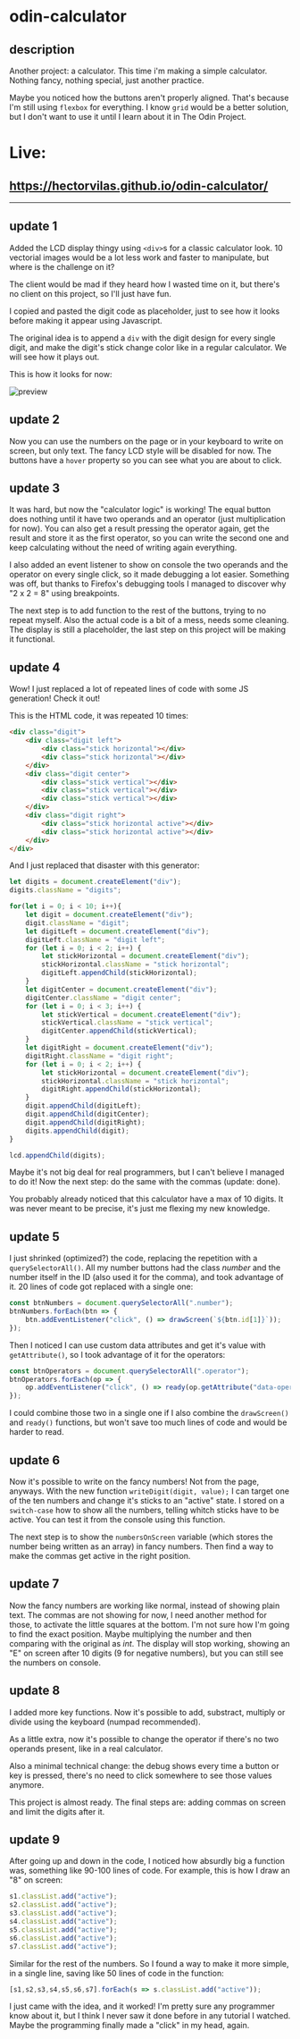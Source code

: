 # odin-calculator

## description

Another project: a calculator. This time i'm making a simple calculator. Nothing fancy, nothing special, just another practice.

Maybe you noticed how the buttons aren't properly aligned. That's because I'm still using `flexbox` for everything. I know `grid` would be a better solution, but I don't want to use it until I learn about it in The Odin Project.

# Live:
## https://hectorvilas.github.io/odin-calculator/

***

## update 1
Added the LCD display thingy using `<div>`s for a classic calculator look. 10 vectorial images would be a lot less work and faster to manipulate, but where is the challenge on it?

The client would be mad if they heard how I wasted time on it, but there's no client on this project, so I'll just have fun.

I copied and pasted the digit code as placeholder, just to see how it looks before making it appear using Javascript.

The original idea is to append a `div` with the digit design for every single digit, and make the digit's stick change color like in a regular calculator. We will see how it plays out.

This is how it looks for now:

![preview](./images/calc01.png)

## update 2
Now you can use the numbers on the page or in your keyboard to write on screen, but only text. The fancy LCD style will be disabled for now.
The buttons have a `hover` property so you can see what you are about to click.

## update 3
It was hard, but now the "calculator logic" is working! The equal button does nothing until it have two operands and an operator (just multiplication for now). You can also get a result pressing the operator again, get the result and store it as the first operator, so you can write the second one and keep calculating without the need of writing again everything.

I also added an event listener to show on console the two operands and the operator on every single click, so it made debugging a lot easier. Something was off, but thanks to Firefox's debugging tools I managed to discover why "2 x 2 = 8" using breakpoints.

The next step is to add function to the rest of the buttons, trying to no repeat myself. Also the actual code is a bit of a mess, needs some cleaning. The display is still a placeholder, the last step on this project will be making it functional.

## update 4
Wow! I just replaced a lot of repeated lines of code with some JS generation! Check it out!

This is the HTML code, it was repeated 10 times:
```html
<div class="digit">
    <div class="digit left">
        <div class="stick horizontal"></div>
        <div class="stick horizontal"></div>
    </div>
    <div class="digit center">
        <div class="stick vertical"></div>
        <div class="stick vertical"></div>
        <div class="stick vertical"></div>
    </div>
    <div class="digit right">
        <div class="stick horizontal active"></div>
        <div class="stick horizontal active"></div>
    </div>
</div>
```

And I just replaced that disaster with this generator:

```javascript
let digits = document.createElement("div");
digits.className = "digits";

for(let i = 0; i < 10; i++){
    let digit = document.createElement("div");
    digit.className = "digit";
    let digitLeft = document.createElement("div");
    digitLeft.className = "digit left";
    for (let i = 0; i < 2; i++) {
        let stickHorizontal = document.createElement("div");
        stickHorizontal.className = "stick horizontal";
        digitLeft.appendChild(stickHorizontal);
    }
    let digitCenter = document.createElement("div");
    digitCenter.className = "digit center";
    for (let i = 0; i < 3; i++) {
        let stickVertical = document.createElement("div");
        stickVertical.className = "stick vertical";
        digitCenter.appendChild(stickVertical);
    }
    let digitRight = document.createElement("div");
    digitRight.className = "digit right";
    for (let i = 0; i < 2; i++) {
        let stickHorizontal = document.createElement("div");
        stickHorizontal.className = "stick horizontal";
        digitRight.appendChild(stickHorizontal);
    }
    digit.appendChild(digitLeft);
    digit.appendChild(digitCenter);
    digit.appendChild(digitRight);
    digits.appendChild(digit);
}

lcd.appendChild(digits);
```
Maybe it's not big deal for real programmers, but I can't believe I managed to do it! Now the next step: do the same with the commas (update: done).

You probably already noticed that this calculator have a max of 10 digits. It was never meant to be precise, it's just me flexing my new knowledge.

## update 5
I just shrinked (optimized?) the code, replacing the repetition with a `querySelectorAll()`. All my number buttons had the class _number_ and the number itself in the ID (also used it for the comma), and took advantage of it. 20 lines of code got replaced with a single one:

```javascript
const btnNumbers = document.querySelectorAll(".number");
btnNumbers.forEach(btn => {
	btn.addEventListener("click", () => drawScreen(`${btn.id[1]}`));
});
```

Then I noticed I can use custom data attributes and get it's value with `getAttribute()`, so I took advantage of it for the operators:

```javascript
const btnOperators = document.querySelectorAll(".operator");
btnOperators.forEach(op => {
	op.addEventListener("click", () => ready(op.getAttribute("data-operator")));
});
```
I could combine those two in a single one if I also combine the `drawScreen()` and `ready()` functions, but won't save too much lines of code and would be harder to read.

## update 6
Now it's possible to write on the fancy numbers! Not from the page, anyways. With the new function `writeDigit(digit, value);` I can target one of the ten numbers and change it's sticks to an "active" state. I stored on a `switch-case` how to show all the numbers, telling whitch sticks have to be active. You can test it from the console using this function.

The next step is to show the `numbersOnScreen` variable (which stores the number being written as an array) in fancy numbers. Then find a way to make the commas get active in the right position.

## update 7
Now the fancy numbers are working like normal, instead of showing plain text. The commas are not showing for now, I need another method for those, to activate the little squares at the bottom. I'm not sure how I'm going to find the exact position. Maybe multiplying the number and then comparing with the original as _int_. The display will stop working, showing an "E" on screen after 10 digits (9 for negative numbers), but you can still see the numbers on console.

## update 8
I added more key functions. Now it's possible to add, substract, multiply or divide using the keyboard (numpad recommended).

As a little extra, now it's possible to change the operator if there's no two operands present, like in a real calculator.

Also a minimal technical change: the debug shows every time a button or key is pressed, there's no need to click somewhere to see those values anymore.

This project is almost ready. The final steps are: adding commas on screen and limit the digits after it.

## update 9

After going up and down in the code, I noticed how absurdly big a function was, something like 90-100 lines of code. For example, this is how I draw an "8" on screen:
```javascript
s1.classList.add("active");
s2.classList.add("active");
s3.classList.add("active");
s4.classList.add("active");
s5.classList.add("active");
s6.classList.add("active");
s7.classList.add("active");
```

Similar for the rest of the numbers. So I found a way to make it more simple, in a single line, saving like 50 lines of code in the function:

```javascript
[s1,s2,s3,s4,s5,s6,s7].forEach(s => s.classList.add("active"));
```
I just came with the idea, and it worked! I'm pretty sure any programmer know about it, but I think I never saw it done before in any tutorial I watched. Maybe the programming finally made a "click" in my head, again.